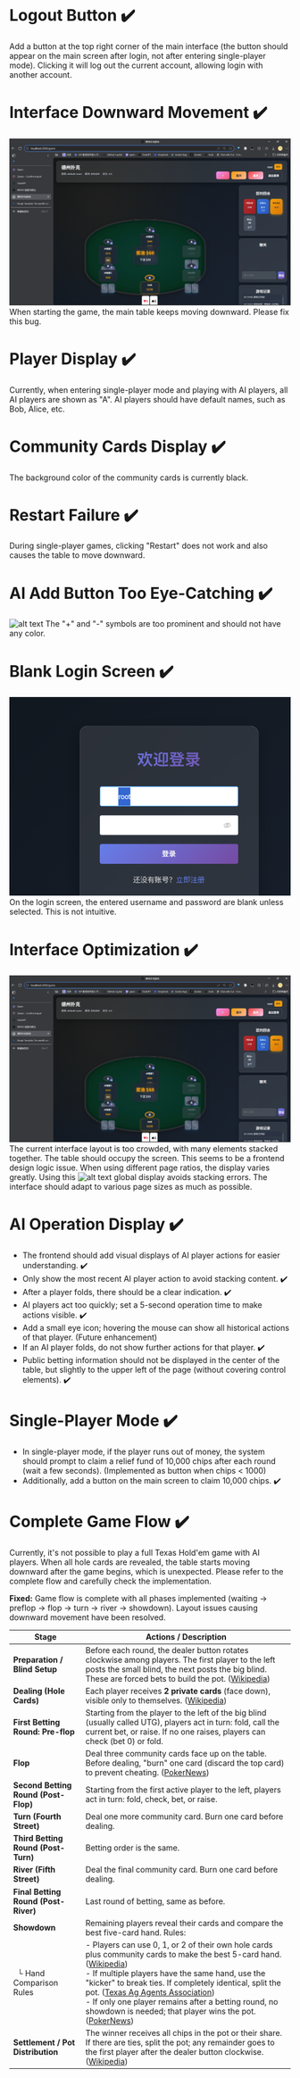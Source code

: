 # Logout Button ✔️
Add a button at the top right corner of the main interface (the button should appear on the main screen after login, not after entering single-player mode). Clicking it will log out the current account, allowing login with another account.

# Interface Downward Movement ✔️
![alt text](image.png) When starting the game, the main table keeps moving downward. Please fix this bug.

# Player Display ✔️
Currently, when entering single-player mode and playing with AI players, all AI players are shown as "A". AI players should have default names, such as Bob, Alice, etc.

# Community Cards Display ✔️
The background color of the community cards is currently black.

# Restart Failure ✔️
During single-player games, clicking "Restart" does not work and also causes the table to move downward.

# AI Add Button Too Eye-Catching ✔️
![alt text](image-2.png) The "+" and "-" symbols are too prominent and should not have any color.

# Blank Login Screen ✔️
![alt text](image-1.png) On the login screen, the entered username and password are blank unless selected. This is not intuitive.

# Interface Optimization ✔️
![alt text](image.png) The current interface layout is too crowded, with many elements stacked together. The table should occupy the screen. This seems to be a frontend design logic issue. When using different page ratios, the display varies greatly. Using this ![alt text](image-3.png) global display avoids stacking errors. The interface should adapt to various page sizes as much as possible.

# AI Operation Display ✔️
+ The frontend should add visual displays of AI player actions for easier understanding. ✔️
+ Only show the most recent AI player action to avoid stacking content. ✔️
+ After a player folds, there should be a clear indication. ✔️
+ AI players act too quickly; set a 5-second operation time to make actions visible. ✔️
+ Add a small eye icon; hovering the mouse can show all historical actions of that player. (Future enhancement)
+ If an AI player folds, do not show further actions for that player. ✔️
+ Public betting information should not be displayed in the center of the table, but slightly to the upper left of the page (without covering control elements). ✔️

# Single-Player Mode ✔️
+ In single-player mode, if the player runs out of money, the system should prompt to claim a relief fund of 10,000 chips after each round (wait a few seconds). (Implemented as button when chips < 1000)
+ Additionally, add a button on the main screen to claim 10,000 chips. ✔️

# Complete Game Flow ✔️
Currently, it's not possible to play a full Texas Hold'em game with AI players. When all hole cards are revealed, the table starts moving downward after the game begins, which is unexpected. Please refer to the complete flow and carefully check the implementation.

**Fixed:** Game flow is complete with all phases implemented (waiting → preflop → flop → turn → river → showdown). Layout issues causing downward movement have been resolved.

| Stage                          | Actions / Description                                                                                                                                                                                                 |
| ------------------------------ | ---------------------------------------------------------------------------------------------------------------------------------------------------------------------------------------------------------------------- |
| **Preparation / Blind Setup**  | Before each round, the dealer button rotates clockwise among players. The first player to the left posts the small blind, the next posts the big blind. These are forced bets to build the pot. ([Wikipedia][1])      |
| **Dealing (Hole Cards)**       | Each player receives **2 private cards** (face down), visible only to themselves. ([Wikipedia][1])                                                                             |
| **First Betting Round: Pre-flop** | Starting from the player to the left of the big blind (usually called UTG), players act in turn: fold, call the current bet, or raise. If no one raises, players can check (bet 0) or fold.                        |
| **Flop**                       | Deal three community cards face up on the table. Before dealing, "burn" one card (discard the top card) to prevent cheating. ([PokerNews][2])                                  |
| **Second Betting Round (Post-Flop)** | Starting from the first active player to the left, players act in turn: fold, check, bet, or raise.                                                                         |
| **Turn (Fourth Street)**       | Deal one more community card. Burn one card before dealing.                                                                                                                    |
| **Third Betting Round (Post-Turn)** | Betting order is the same.                                                                                                                                                   |
| **River (Fifth Street)**       | Deal the final community card. Burn one card before dealing.                                                                                                                   |
| **Final Betting Round (Post-River)** | Last round of betting, same as before.                                                                                                                                      |
| **Showdown**                   | Remaining players reveal their cards and compare the best five-card hand. Rules:                                                                                                |
|   └ Hand Comparison Rules      | - Players can use 0, 1, or 2 of their own hole cards plus community cards to make the best 5-card hand. ([Wikipedia][1])<br>- If multiple players have the same hand, use the "kicker" to break ties. If completely identical, split the pot. ([Texas Ag Agents Association][3])<br>- If only one player remains after a betting round, no showdown is needed; that player wins the pot. ([PokerNews][2]) |
| **Settlement / Pot Distribution** | The winner receives all chips in the pot or their share. If there are ties, split the pot; any remainder goes to the first player after the dealer button clockwise. ([Wikipedia][1])                                |

[1]: https://en.wikipedia.org/wiki/Texas_hold_%27em?utm_source=chatgpt.com "Texas hold 'em"
[2]: https://www.pokernews.com/poker-rules/texas-holdem.htm?utm_source=chatgpt.com "How to Play Texas Hold'em Poker - PokerNews"
[3]: https://tcaaa.tamu.edu/files/2020/04/Texas-Holdem-Rules.pdf?utm_source=chatgpt.com "Texas-Holdem-Rules.pdf"

